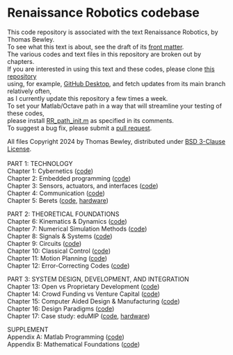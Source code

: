 # Renaissance Robotics codebase
This code repository is associated with the text Renaissance Robotics, by Thomas Bewley.<BR>
To see what this text is about, see the draft of its <a href="http://robotics.ucsd.edu/rr_chap00.pdf">front matter</a>.<BR>
The various codes and text files in this repository are broken out by chapters.<BR>
If you are interested in using this text and these codes, please clone <a href="https://github.com/tbewley/RR">this repository</a><BR>
using, for example, <a href="https://desktop.github.com/">GitHub Desktop</a>, and fetch updates from its main branch relatively often,<BR>
as I currently update this repository a few times a week.<BR>
To set your Matlab/Octave path in a way that will streamline your testing of these codes,<BR>
please install <a href="https://github.com/tbewley/RR/blob/main/RR_path_init.m">RR_path_init.m</a> as specified in its comments.<BR>
To suggest a bug fix, please submit a <a href="https://docs.github.com/en/github/collaborating-with-issues-and-pull-requests/about-pull-requests">pull request</a>.
  
All files Copyright 2024 by Thomas Bewley, distributed under <a href="https://github.com/tbewley/RR/blob/main/LICENSE">BSD 3-Clause License</a>.<BR><BR>
PART 1: TECHNOLOGY<BR>
Chapter 1: Cybernetics                        (<a href="https://github.com/tbewley/RR/tree/main/chap01">code</a>)<BR>
Chapter 2: Embedded programming               (<a href="https://github.com/tbewley/RR/tree/main/chap02">code</a>)<BR>
Chapter 3: Sensors, actuators, and interfaces (<a href="https://github.com/tbewley/RR/tree/main/chap03">code</a>)<BR>
Chapter 4: Communication                      (<a href="https://github.com/tbewley/RR/tree/main/chap04">code</a>)<BR>
Chapter 5: Berets                             (<a href="https://github.com/tbewley/RR/tree/main/chap05">code</a>, <a href="http://robotics.ucsd.edu/Berets">hardware</a>)<BR>

PART 2: THEORETICAL FOUNDATIONS<BR>
Chapter 6: Kinematics & Dynamics              (<a href="https://github.com/tbewley/RR/tree/main/chap06">code</a>)<BR>
Chapter 7: Numerical Simulation Methods       (<a href="https://github.com/tbewley/RR/tree/main/chap07">code</a>)<BR>
Chapter 8: Signals & Systems                  (<a href="https://github.com/tbewley/RR/tree/main/chap08">code</a>)<BR>
Chapter 9: Circuits                           (<a href="https://github.com/tbewley/RR/tree/main/chap09">code</a>)<BR>
Chapter 10: Classical Control                 (<a href="https://github.com/tbewley/RR/tree/main/chap10">code</a>)<BR>
Chapter 11: Motion Planning                   (<a href="https://github.com/tbewley/RR/tree/main/chap11">code</a>)<BR>
Chapter 12: Error-Correcting Codes            (<a href="https://github.com/tbewley/RR/tree/main/chap12">code</a>)<BR>

PART 3: SYSTEM DESIGN, DEVELOPMENT, AND INTEGRATION<BR>
Chapter 13: Open vs Proprietary Development   (<a href="https://github.com/tbewley/RR/tree/main/chap13">code</a>)<BR>
Chapter 14: Crowd Funding vs Venture Capital  (<a href="https://github.com/tbewley/RR/tree/main/chap14">code</a>)<BR>
Chapter 15: Computer Aided Design & Manufacturing (<a href="https://github.com/tbewley/RR/tree/main/chap15">code</a>)<BR>
Chapter 16: Design Paradigms                  (<a href="https://github.com/tbewley/RR/tree/main/chap16">code</a>)<BR>
Chapter 17: Case study: eduMIP                (<a href="https://github.com/tbewley/RR/tree/main/chap17">code</a>, <a href="http://robotics.ucsd.edu/eduMIP">hardware</a>)<BR>

SUPPLEMENT<BR>
Appendix A: Matlab Programming                (<a href="https://github.com/tbewley/RR/tree/main/chapAA">code</a>)<BR>
Appendix B: Mathematical Foundations          (<a href="https://github.com/tbewley/RR/tree/main/chapAB">code</a>)<BR>
